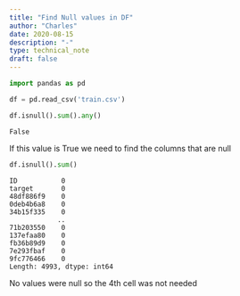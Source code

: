 ```yaml
---
title: "Find Null values in DF"
author: "Charles"
date: 2020-08-15
description: "-"
type: technical_note
draft: false
---
```


```python
import pandas as pd
```


```python
df = pd.read_csv('train.csv')
```


```python
df.isnull().sum().any()
```




    False



If this value is True we need to find the columns that are null


```python
df.isnull().sum()
```




    ID           0
    target       0
    48df886f9    0
    0deb4b6a8    0
    34b15f335    0
                ..
    71b203550    0
    137efaa80    0
    fb36b89d9    0
    7e293fbaf    0
    9fc776466    0
    Length: 4993, dtype: int64



No values were null so the 4th cell was not needed
